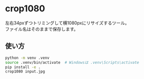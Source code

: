 # crop1080

左右34pxずつトリミングして横1080pxにリサイズするツール。  
ファイル名はそのままで保存します。

## 使い方

```bash
python -m venv .venv
source .venv/bin/activate  # Windowsは .venv\Scripts\activate
pip install -e .
crop1080 input.jpg
